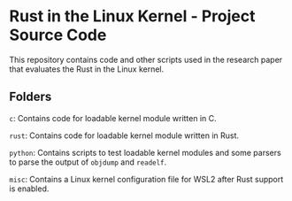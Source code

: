 # Rust in the Linux Kernel - Project Source Code
This repository contains code and other scripts used in the research paper that evaluates the Rust in the Linux kernel.

## Folders
`c`: Contains code for loadable kernel module written in C.

`rust`: Contains code for loadable kernel module written in Rust.

`python`: Contains scripts to test loadable kernel modules and some parsers to parse the output of `objdump` and `readelf`.

`misc`: Contains a Linux kernel configuration file for WSL2 after Rust support is enabled.
